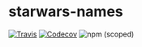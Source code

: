 # starwars-names

[![Travis](https://img.shields.io/travis/avilapedro/starwars-names.svg)](https://travis-ci.org/avilapedro/starwars-names)
[![Codecov](https://img.shields.io/codecov/c/github/avilapedro/starwars-names.svg)](https://codecov.io/gh/avilapedro/starwars-names)
![npm (scoped)](https://img.shields.io/npm/v/@avilapedro/starwars-names.svg)
